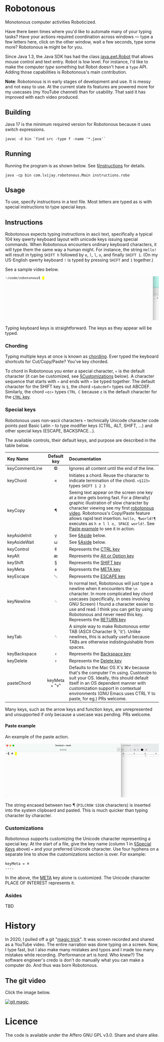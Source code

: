 # Robotonous

Monotonous computer activities Roboticized.

Have there been times where you'd like to automate many of your typing
tasks?  Have your actions required coordination across windows — type
a few letters here, click on the other window, wait a few seconds,
type some more?  Robotonous ~~is~~ might be for you.

Since Java 1.3, the Java SDK has had the class
[java.awt.Robot](https://docs.oracle.com/en/java/javase/17/docs/api/java.desktop/java/awt/Robot.html)
that allows mouse control and text entry.  Robot is low level.  For
instance, I'd like to make the computer _type_ something but Robot
doesn't have a `type` API.  Adding those capabilities is Robotonous's
main contribution.

**Note**: Robotonous is in early stages of development and use.  It is
messy and not easy to use.  At the current state its features are
powered more for my usecases (my YouTube channel) than for usability.
That said it has improved with each video produced.

## Building
Java 17 is the minimum required version for Robotonous because it uses
switch expressions.

```shell
javac -d bin `find src -type f -name '*.java'`
```

## Running
Running the program is as shown below.  See
[§Instructions](#instructions) for details.

```shell
java -cp bin com.lvijay.robotonous.Main instructions.robo
```

## Usage
To use, specify instructions in a text file.  Most letters are typed
as is with special instructions to type special keys.

## Instructions
Robotonous expects typing instructions in ascii text, specifically a
typical 104 key qwerty keyboard layout with unicode keys issuing
special commands.  When Robotonous encounters ordinary keyboard
characters, it will type them the same way a human might.  For
instance, the string `Hello!` will result in typing `SHIFT h` followed
by `e`, `l`, `l`, `o`, and finally `SHIFT 1`.  (On my US-English
qwerty keyboard `!` is typed by pressing `SHIFT` and `1` together.)

See a sample video below.

![Example of robotonous in action.  Shows robotonous typing "hello world" in a text document](./docs/example1.gif)

Typing keyboard keys is straightforward.  The keys as they appear will
be typed.

### Chording

Typing multiple keys at once is known as
[chording](https://www.emacswiki.org/emacs/Chord).  Ever typed the
keyboard shortcuts for Cut/Copy/Paste?  You've key chorded.

To chord in Robotonous you enter a special character, `«` is the
default character (it can be customized, see
[§Customizations](#customizations) below).  A character sequence that
starts with `«` and ends with `«` be typed together.  The default
character for the SHIFT key is `§`, the chord `«§abcdef«` types out
ABCDEF.  Similarly, the chord `«¢c«` types `CTRL C` because `¢` is the
default character for the [`CTRL`
key](https://docs.oracle.com/en/java/javase/20/docs/api/java.desktop/java/awt/event/KeyEvent.html#VK_CONTROL).

### Special keys

Robotonous uses non-ascii characters – technically Unicode character
code points past Basic Latin – to type modifier keys (CTRL, ALT,
SHIFT, ...) and other special keys (ESCAPE, BACKSPACE...).

The available controls, their default keys, and purpose are described
in the table below.

| Key Name       | Default key | Documentation |
| :---           | :---: | :--- |
| keyCommentLine | © | Ignores all content until the end of the line.
| keyChord       | « | Initiates a chord.  Reuse the character to indicate termination of the chord.  `«§123«` types `SHIFT 1 2 3` |
| keyCopy        | ¶ | Seeing text appear on the screen one key at a time gets boring fast.  For a (literally) graphic illustration of slow character by character viewing see my first [robotonous video](https://www.youtube.com/watch?v=esILqJRuvN4).  Robotonous's Copy/Paste feature allows rapid text insertion.  `hello, ¶world!¶` executes as `h e l l o, SPACE world!`.  See [Paste example](#paste-example) to see it in action. |
| keyAsideInit   | γ | See [§Aside](#aside) below. |
| keyAsideWait   | ω | See [§Aside](#aside) below. |
| keyControl     | ¢ | Represents the [CTRL key](https://docs.oracle.com/en/java/javase/20/docs/api/java.desktop/java/awt/event/KeyEvent.html#VK_CONTROL) |
| keyAlt         | æ | Represents the [Alt or Option key](https://docs.oracle.com/en/java/javase/20/docs/api/java.desktop/java/awt/event/KeyEvent.html#VK_ALT) |
| keyShift       | § | Represents the [SHIFT key](https://docs.oracle.com/en/java/javase/20/docs/api/java.desktop/java/awt/event/KeyEvent.html#VK_SHIFT) |
| keyMeta        | ± | Represents the [META key](https://docs.oracle.com/en/java/javase/20/docs/api/java.desktop/java/awt/event/KeyEvent.html#VK_META) |
| keyEscape      | ␛ | Represents the [ESCAPE key](https://docs.oracle.com/en/java/javase/20/docs/api/java.desktop/java/awt/event/KeyEvent.html#VK_ESCAPE) |
| keyNewline     | ␊ | In normal text, Robotonous will just type a newline when it encounters the `\n` character.  In more complicated key chord usecases (specifically, in ones involving GNU Screen) I found a character easier to use and read.  I think you can get by using Robotonous and never need this key.  <br>Represents the [RETURN key](https://docs.oracle.com/en/java/javase/20/docs/api/java.desktop/java/awt/event/KeyEvent.html#VK_ENTER) |
| keyTab         | ␉ | A simple way to make Robotonous enter TAB (ASCII Character 9, '\t').  Unlike newlines, this is actually useful because TABs are otherwise indistinguishable from spaces. |
| keyBackspace   | ‹ | Represents the [Backspace key](https://docs.oracle.com/en/java/javase/20/docs/api/java.desktop/java/awt/event/KeyEvent.html#VK_BACK_SPACE) |
| keyDelete      | › | Represents the [Delete key](https://docs.oracle.com/en/java/javase/20/docs/api/java.desktop/java/awt/event/KeyEvent.html#VK_DELETE) |
| pasteChord     | keyMeta + "v" | Defaults to the Mac OS X's ⌘v because that's the computer I'm using.  Customize to suit your OS.  Ideally, this should default itself in an OS dependent manner with customization support in contextual environments (GNU Emacs uses CTRL Y to paste, for eg.) PRs welcome. |

Many keys, such as the arrow keys and function keys, are unrepresented
and unsupported if only because a usecase was pending.  PRs welcome.

#### Paste example
An example of the paste action.

![paste action](./docs/examplePaste.gif)

The string encased between two ¶ (`PILCROW SIGN` characters) is
inserted into the system clipboard and pasted.  This is much quicker
than typing character by character.

### Customizations

Robotonous supports customizing the Unicode character representing a
special key.  At the start of a file, give the key name (column 1 in
[§Special Keys](#special-keys) above) `=` and your preferred Unicode
character.  Use four hyphens on a separate line to show the
customizations section is over.  For example:

```
keyMeta = ⌘
----
```

In the above, the
[META](https://docs.oracle.com/en/java/javase/20/docs/api/java.desktop/java/awt/event/KeyEvent.html#VK_META)
key alone is customized.  The Unicode character PLACE OF INTEREST
represents it.

### Asides

TBD

# History

In 2020, I pulled off a git "[magic
trick](https://www.youtube.com/watch?v=esILqJRuvN4)".  It was screen
recorded and shared as a YouTube video.  The entire narration was done
typing on a screen.  Now, I type fast, but I also make many mistakes
and typos and I made too many mistakes while recording.  (Performance
art is _hard_.  Who knew?)  The software engineer's credo is don't do
manually what you can make a computer do.  And thus was born
Robotonous.

## The git video
Click the image below.

[![git
magic](http://img.youtube.com/vi/esILqJRuvN4/0.jpg)](https://www.youtube.com/watch?v=esILqJRuvN4).

# Licence

The code is available under the Affero GNU GPL v3.0.  Share and share
alike.

